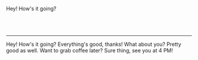 <br/>
<br/>
<br/>

  <div class="space-y-4 p-4 shadow-inner ">
    <ChatBubble
      Side="right"
      leftSubChat="12:02"
      rightSubChat="Delivered"
    >
      Hey! How's it going?
    </ChatBubble>

  </div>
<br/>
<br/>
<br/>

---
  <div class="space-y-4 p-4 bg-gray-50">
    <ChatBubble
      Side="left"
      leftSubChat="12:02"
      rightSubChat="Delivered"
    >
      Hey! How's it going?
    </ChatBubble>
    <ChatBubble Side="right" leftSubChat="12:03" rightSubChat="Read">
      Everything's good, thanks! What about you?
    </ChatBubble>
    <ChatBubble
      Side="left"
      leftSubChat="12:05"
      rightSubChat="Read"
    >
      Pretty good as well. Want to grab coffee later?
    </ChatBubble>
    <ChatBubble Side="right" leftSubChat="12:06" rightSubChat="Read">
      Sure thing, see you at 4 PM!
    </ChatBubble>
  </div>

